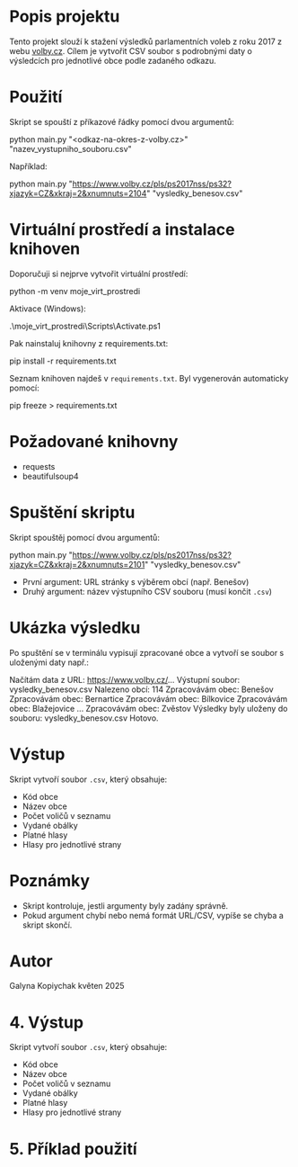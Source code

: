 
# Popis projektu

Tento projekt slouží k stažení výsledků parlamentních voleb z roku 2017 z webu [volby.cz](https://www.volby.cz). Cílem je vytvořit CSV soubor s podrobnými daty o výsledcích pro jednotlivé obce podle zadaného odkazu.

# Použití

Skript se spouští z příkazové řádky pomocí dvou argumentů:

python main.py "<odkaz-na-okres-z-volby.cz>" "nazev_vystupniho_souboru.csv"

Například:

python main.py "https://www.volby.cz/pls/ps2017nss/ps32?xjazyk=CZ&xkraj=2&xnumnuts=2104" "vysledky_benesov.csv"

# Virtuální prostředí a instalace knihoven

Doporučuji si nejprve vytvořit virtuální prostředí:

python -m venv moje_virt_prostredi

Aktivace (Windows):

.\moje_virt_prostredi\Scripts\Activate.ps1

Pak nainstaluj knihovny z requirements.txt:

pip install -r requirements.txt

Seznam knihoven najdeš v `requirements.txt`. Byl vygenerován automaticky pomocí:

pip freeze > requirements.txt

# Požadované knihovny

* requests
* beautifulsoup4

#  Spuštění skriptu

Skript spouštěj pomocí dvou argumentů:

python main.py "https://www.volby.cz/pls/ps2017nss/ps32?xjazyk=CZ&xkraj=2&xnumnuts=2101" "vysledky_benesov.csv"

- První argument: URL stránky s výběrem obcí (např. Benešov)
- Druhý argument: název výstupního CSV souboru (musí končit `.csv`)


# Ukázka výsledku

Po spuštění se v terminálu vypisují zpracované obce a vytvoří se soubor s uloženými daty např.:

Načítám data z URL: https://www.volby.cz/...
Výstupní soubor: vysledky_benesov.csv
Nalezeno obcí: 114
Zpracovávám obec: Benešov
Zpracovávám obec: Bernartice
Zpracovávám obec: Bílkovice
Zpracovávám obec: Blažejovice
...
Zpracovávám obec: Zvěstov
Výsledky byly uloženy do souboru: vysledky_benesov.csv
Hotovo.

#  Výstup

Skript vytvoří soubor `.csv`, který obsahuje:

- Kód obce
- Název obce
- Počet voličů v seznamu
- Vydané obálky
- Platné hlasy
- Hlasy pro jednotlivé strany

# Poznámky

* Skript kontroluje, jestli argumenty byly zadány správně.
* Pokud argument chybí nebo nemá formát URL/CSV, vypíše se chyba a skript skončí.

# Autor

Galyna Kopiychak
květen 2025




 

# 4. Výstup

Skript vytvoří soubor `.csv`, který obsahuje:

- Kód obce
- Název obce
- Počet voličů v seznamu
- Vydané obálky
- Platné hlasy
- Hlasy pro jednotlivé strany

# 5. Příklad použití




